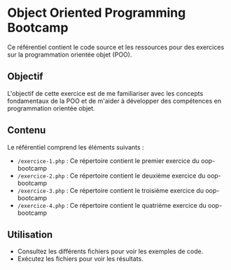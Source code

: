 # Object Oriented Programming Bootcamp
Ce référentiel contient le code source et les ressources pour des exercices sur la programmation orientée objet (POO).

## Objectif

L'objectif de cette exercice est de me familiariser avec les concepts fondamentaux de la POO et de m'aider à développer des compétences en programmation orientée objet.

## Contenu

Le référentiel comprend les éléments suivants :

- `/exercice-1.php` : Ce répertoire contient le premier exercice du oop-bootcamp
- `/exercice-2.php` : Ce répertoire contient le deuxième exercice du oop-bootcamp
- `/exercice-3.php` : Ce répertoire contient le troisième exercice du oop-bootcamp
- `/exercice-4.php` : Ce répertoire contient le quatrième exercice du oop-bootcamp

## Utilisation

- Consultez les différents fichiers pour voir les exemples de code.
- Exécutez les fichiers pour voir les résultats.
